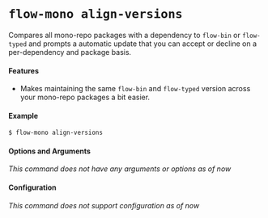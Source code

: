 # `flow-mono align-versions`

Compares all mono-repo packages with a dependency to `flow-bin` or `flow-typed` and prompts a automatic update that you can accept or decline on a per-dependency and package basis.

#### Features

* Makes maintaining the same `flow-bin` and `flow-typed` version across your mono-repo packages a bit easier.

#### Example

```sh
$ flow-mono align-versions
```

#### Options and Arguments

_This command does not have any arguments or options as of now_

#### Configuration

_This command does not support configuration as of now_
